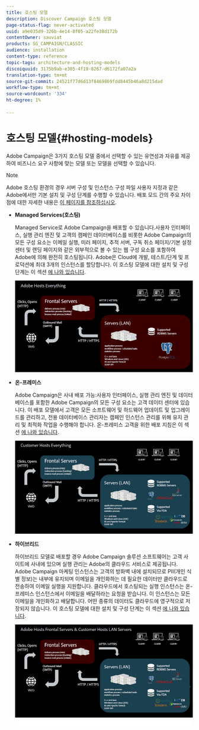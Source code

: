 ```yaml
---
title: 호스팅 모델
description: Discover Campaign 호스팅 모델
page-status-flag: never-activated
uuid: a9e035d9-326b-4e14-8f05-a22fe38d172b
contentOwner: sauviat
products: SG_CAMPAIGN/CLASSIC
audience: installation
content-type: reference
topic-tags: architecture-and-hosting-models
discoiquuid: 3175b9ab-e305-4f19-8267-d6172fa07a2a
translation-type: tm+mt
source-git-commit: 24521f77d6d13f8469869fdd8445b46a8d215dad
workflow-type: tm+mt
source-wordcount: '334'
ht-degree: 1%

---
```



# 호스팅 모델{#hosting-models}

Adobe Campaign은 3가지 호스팅 모델 중에서 선택할 수 있는 유연성과 자유를 제공하여 비즈니스 요구 사항에 맞는 모델 또는 모델을 선택할 수 있습니다.

>[!NOTE]
>
>Adobe 호스팅 환경의 경우 서버 구성 및 인스턴스 구성 파일 사용자 지정과 같은 Adobe에서만 기본 설치 및 구성 단계를 수행할 수 있습니다. 배포 모드 간의 주요 차이점에 대한 자세한 내용은 [이 페이지를 참조하십시오](../../installation/using/capability-matrix.md).

* **Managed Services(호스팅)**

   Managed Service로 Adobe Campaign을 배포할 수 있습니다.사용자 인터페이스, 실행 관리 엔진 및 고객의 캠페인 데이터베이스를 비롯한 Adobe Campaign의 모든 구성 요소는 이메일 실행, 미러 페이지, 추적 서버, 구독 취소 페이지/기본 설정 센터 및 랜딩 페이지와 같은 외부적으로 볼 수 있는 웹 구성 요소를 포함하여 Adobe에 의해 완전히 호스팅됩니다. Adobe은 Cloud에 개발, 테스트/단계 및 프로덕션에 최대 3개의 인스턴스를 할당합니다. 이 호스팅 모델에 대한 설치 및 구성 단계는 이 섹션 [에 나와 있습니다](../../installation/using/hosted-model.md).

   ![](assets/deployment_hosted.png)

* **온-프레미스**

   Adobe Campaign은 사내 배포 가능:사용자 인터페이스, 실행 관리 엔진 및 데이터베이스를 포함한 Adobe Campaign의 모든 구성 요소는 고객 데이터 센터에 있습니다. 이 배포 모델에서 고객은 모든 소프트웨어 및 하드웨어 업데이트 및 업그레이드를 관리하고, 전용 데이터베이스 관리자는 캠페인 인스턴스 관리를 위해 유지 관리 및 최적화 작업을 수행해야 합니다. 온-프레미스 고객을 위한 배포 지침은 이 섹션 [에 나와 있습니다](../../installation/using/before-starting.md).

   ![](assets/deployment_onpremise.png)

* **하이브리드**

   하이브리드 모델로 배포할 경우 Adobe Campaign 솔루션 소프트웨어는 고객 사이트에 사내에 있으며 실행 관리는 Adobe의 클라우드 서비스로 제공됩니다. Adobe Campaign 마케팅 인스턴스는 고객의 방화벽 내에 설치되므로 PII(개인 식별 정보)는 내부에 유지되며 이메일을 개인화하는 데 필요한 데이터만 클라우드로 전송하여 이메일 실행을 지원합니다. 클라우드에서 호스팅되는 실행 인스턴스는 온-프레미스 인스턴스에서 이메일을 배달하라는 요청을 받습니다. 이 인스턴스는 모든 이메일을 개인화하고 배달합니다. 어떤 종류의 데이터도 클라우드에 영구적으로 저장되지 않습니다. 이 호스팅 모델에 대한 설치 및 구성 단계는 이 섹션 [에 나와 있습니다](../../installation/using/hybrid-model.md).

   ![](assets/deployment_hybrid.png)

